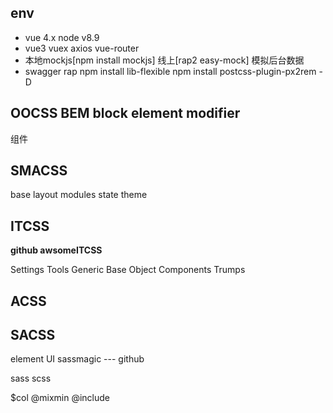 ## env

- vue 4.x node v8.9
- vue3 vuex axios vue-router
- 本地mockjs[npm install mockjs] 线上[rap2 easy-mock]  模拟后台数据
- swagger rap
npm install lib-flexible
npm install postcss-plugin-px2rem -D
## OOCSS BEM block element modifier

组件 
## SMACSS 

base layout modules state theme 

## ITCSS 
**github awsomeITCSS** 

 Settings 
 Tools 
 Generic
 Base
 Object 
 Components 
 Trumps 

## ACSS 
## SACSS
element UI
sassmagic --- github

sass 
scss 

$col @mixmin @include 
